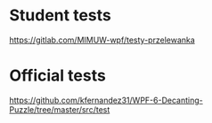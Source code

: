 # Student tests
https://gitlab.com/MIMUW-wpf/testy-przelewanka

# Official tests
https://github.com/kfernandez31/WPF-6-Decanting-Puzzle/tree/master/src/test

